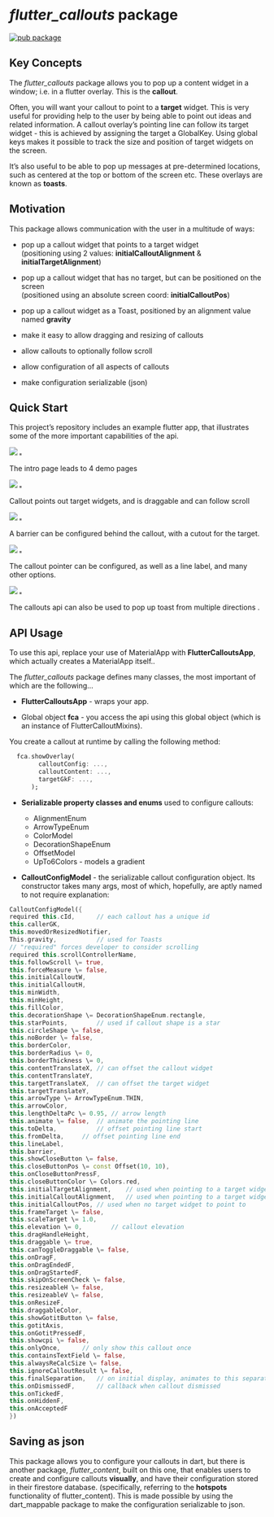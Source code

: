 # *flutter\_callouts* package

[![pub package](https://img.shields.io/pub/v/flutter_expandable_fab.svg)](https://pub.dartlang.org/packages/flutter_expandable_fab)

## Key Concepts

The *flutter\_callouts* package allows you to pop up a content widget in a window; i.e. in a flutter overlay. This is the **callout**.

Often, you will want your callout to point to a **target** widget. This is very useful for providing help to the user by being able to point out ideas and related information. A callout overlay’s pointing line can follow its target widget \- this is achieved by assigning the target a GlobalKey. Using global keys makes it possible to track the size and position of target widgets on the screen.

It’s also useful to be able to pop up messages at pre-determined locations, such as centered at the top or bottom of the screen etc. These overlays are known as **toasts**.

## Motivation

This package allows communication with the user in a multitude of ways:

* pop up a callout widget that points to a target widget  
  (positioning using 2 values: **initialCalloutAlignment** & **initialTargetAlignment**)

* pop up a callout widget that has no target, but can be positioned on the screen  
  (positioned using an absolute screen coord: **initialCalloutPos**)

* pop up a callout widget as a Toast, positioned by an alignment value named **gravity**

* make it easy to allow dragging and resizing of callouts

* allow callouts to optionally follow scroll

* allow configuration of all aspects of callouts

* make configuration serializable (json)

## Quick Start

This project’s repository includes an example flutter app, that illustrates some of the more important capabilities of the api.

![](https://github.com/biancashouse/flutter_callouts/blob/main/readme_images/intro_page.png?raw=true)
<img src= "readme_images/intro_page.png" alt="" style="border: 2px solid grey;">

The intro page leads to 4 demo pages

![](https://github.com/biancashouse/flutter_callouts/blob/main/readme_images/dragging_and_scrolling.gif?raw=true)
<img src= "readme_images/dragging_and_scrolling.gif" alt="" style="border: 2px solid grey;">

Callout points out target widgets, and is draggable and can follow scroll

![](https://github.com/biancashouse/flutter_callouts/blob/main/readme_images/barrier_demo.gif?raw=true)
<img src= "readme_images/barrier_demo.gif" alt="" style="border: 2px solid grey;">

A barrier can be configured behind the callout, with a cutout for the target.

![](https://github.com/biancashouse/flutter_callouts/blob/main/readme_images/pointer_demo.gif?raw=true)
<img src= "readme_images/pointer_demo.gif" alt="" style="border: 2px solid grey;">

The callout pointer can be configured, as well as a line label, and many other options.

![](https://github.com/biancashouse/flutter_callouts/blob/main/readme_images/toast_emo.gif?raw=true)
<img src= "readme_images/toast_demo.gif" alt="" style="border: 2px solid grey;">

The callouts api can also be used to pop up toast from multiple directions .

## API Usage

To use this api, replace your use of MaterialApp with **FlutterCalloutsApp**, which actually creates a MaterialApp itself..

The *flutter\_callouts* package defines many classes, the most important of which are the following…

* **FlutterCalloutsApp** \- wraps your app.

* Global object **fca** \- you access the api using this global object
  (which is an instance of FlutterCalloutMixins).

You create a callout at runtime by calling the following method:

```dart
  fca.showOverlay(
        calloutConfig: ...,
        calloutContent: ...,
        targetGkF: ...,
      );
```

* **Serializable property classes and enums** used to configure callouts:
  * AlignmentEnum
  * ArrowTypeEnum
  * ColorModel
  * DecorationShapeEnum
  * OffsetModel
  * UpTo6Colors \- models a gradient

* **CalloutConfigModel** \- the serializable callout configuration object. Its constructor takes many args, most of which, hopefully, are aptly named to not require explanation:

```dart 
CalloutConfigModel({
required this.cId,		// each callout has a unique id  
this.callerGK,
this.movedOrResizedNotifier,
This.gravity,			// used for Toasts
// "required" forces developer to consider scrolling
required this.scrollControllerName,
this.followScroll \= true,
this.forceMeasure \= false,
this.initialCalloutW,
this.initialCalloutH,
this.minWidth,
this.minHeight,
this.fillColor,
this.decorationShape \= DecorationShapeEnum.rectangle,
this.starPoints,		// used if callout shape is a star  
this.circleShape \= false,
this.noBorder \= false,
this.borderColor,
this.borderRadius \= 0,
this.borderThickness \= 0,
this.contentTranslateX,	// can offset the callout widget  
this.contentTranslateY,
this.targetTranslateX,	// can offset the target widget  
this.targetTranslateY,
this.arrowType \= ArrowTypeEnum.THIN,
this.arrowColor,
this.lengthDeltaPc \= 0.95,	// arrow length  
this.animate \= false,	// animate the pointing line  
this.toDelta,			// offset pointing line start  
this.fromDelta,		// offset pointing line end  
this.lineLabel,
this.barrier,
this.showCloseButton \= false,
this.closeButtonPos \= const Offset(10, 10),
this.onCloseButtonPressF,
this.closeButtonColor \= Colors.red,
this.initialTargetAlignment,	// used when pointing to a target widget  
this.initialCalloutAlignment,	// used when pointing to a target widget  
this.initialCalloutPos,	// used when no target widget to point to  
this.frameTarget \= false,
this.scaleTarget \= 1.0,
this.elevation \= 0,		// callout elevation  
this.dragHandleHeight,
this.draggable \= true,
this.canToggleDraggable \= false,
this.onDragF,
this.onDragEndedF,
this.onDragStartedF,
this.skipOnScreenCheck \= false,
this.resizeableH \= false,
this.resizeableV \= false,
this.onResizeF,
this.draggableColor,
this.showGotitButton \= false,
this.gotitAxis,
this.onGotitPressedF,
this.showcpi \= false,
this.onlyOnce,		// only show this callout once  
this.containsTextField \= false,
this.alwaysReCalcSize \= false,
this.ignoreCalloutResult \= false,
this.finalSeparation,	// on initial display, animates to this separation  
this.onDismissedF,		// callback when callout dismissed  
this.onTickedF,
this.onHiddenF,
this.onAcceptedF
})
```

## Saving as json
This package allows you to configure your callouts in dart, but there is another package, *flutter\_content*, built on this one, that enables users to create and configure callouts **visually**,
and have their configuration stored in their firestore database.
(specifically, referring to the **hotspots** functionality of flutter\_content).
This is made possible by using the dart\_mappable package to make the configuration serializable to json.
